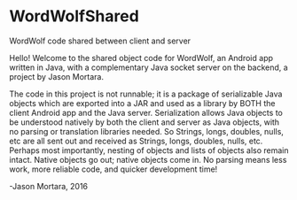 # WordWolfShared
WordWolf code shared between client and server

Hello! Welcome to the shared object code for WordWolf, an Android app written in Java, with a complementary Java socket server on the backend, a project by Jason Mortara.

The code in this project is not runnable; it is a package of serializable Java objects which are exported into a JAR and used as a library by BOTH the client Android app and the Java server. Serialization allows Java objects to be understood natively by both the client and server as Java objects, with no parsing or translation libraries needed. So Strings, longs, doubles, nulls, etc are all sent out and received as Strings, longs, doubles, nulls, etc. Perhaps most importantly, nesting of objects and lists of objects also remain intact. Native objects go out; native objects come in. No parsing means less work, more reliable code, and quicker development time!

-Jason Mortara, 2016

